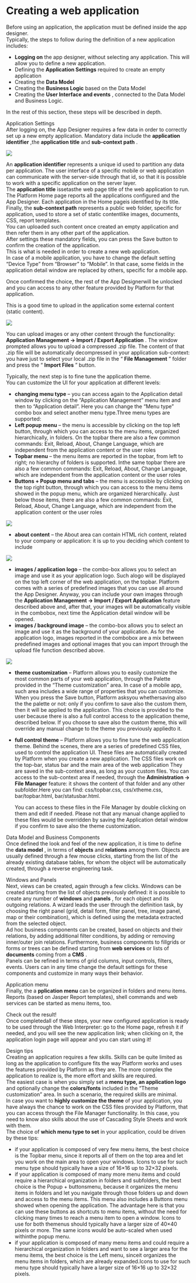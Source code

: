 # Creating a web application

Before using an application, the application must be defined inside the app designer.\
Typically, the steps to follow during the definition of a new application includes:

* **Logging on**  the app designer, without selecting any application. This will allow you to define a new application.
* Defining the  **Application Settings**  required to create an empty application
* Creating the  **Data Model**&#x20;
* Creating the **Business Logic** based on the Data Model
* Creating the **User Interface**  **and events** , connected to the Data Model and Business Logic.

In the rest of this section, these steps will be described in depth.

Application Settings\
After logging on, the App Designer requires a few data in order to correctly set up a new empty application. Mandatory data include the **application identifier** ,the **application title** and **sub-context path** .

![](http://4wsplatform.org/wp-content/uploads/2016/11/Schermata-2016-11-04-alle-15.23.27.png)

An **application identifier** represents a unique id used to partition any data per application. The user interface of a specific mobile or web application can communicate with the server-side through that id, so that it is possible to work with a specific application on the server layer.\
The **application title** issetasthe web page title of the web application to run. The Platform Home page reports all the applications configured and the App Designer. Each application in the Home pageis identified by its title.\
Finally, the **sub-context path** represents a public web folder, specific for application, used to store a set of static contentlike images, documents, CSS, report templates.\
You can uploaded such content once created an empty application and then refer them in any other part of the application.\
After settings these mandatory fields, you can press the Save button to confirm the creation of the application.\
This is what is needed in order to create a new web application.\
In case of a mobile application, you have to change the default setting “Device Type” from “Browser” to “Mobile”. In that case, some fields in the application detail window are replaced by others, specific for a mobile app.

Once confirmed the choice, the rest of the App Designerwill be unlocked and you can access to any other feature provided by Platform for that application.

This is a good time to upload in the application some external content (static content).

![](http://4wsplatform.org/wp-content/uploads/2016/11/Schermata-2016-11-04-alle-15.16.11.png)

You can upload images or any other content through the functionality: **Application Management -> Import / Export Application** . The window prompted allows you to upload a compressed .zip file. The content of that .zip file will be automatically decompressed in your application sub-context: you have just to select your local .zip file in the “ **File Management** ” folder and press the “ **Import Files** ” button.

Typically, the next step is to fine tune the application theme.\
You can customize the UI for your application at different levels:

* **changing menu type** – you can access again to the Application detail window by clicking on the “Application Management” menu item and then to “Application detail”. Here you can change the “Menu type” combo box and select another menu type.Three menu types are supported:
* **Left popup menu** – the menu is accessible by clicking on the top left button, through which you can access to the menu items, organized hierarchically, in folders. On the topbar there are also a few common commands: Exit, Reload, About, Change Language, which are independent from the application content or the user roles
* **Topbar menu** – the menu items are reported in the topbar, from left to right; no hierarchy of folders is supported. Inthe same topbar there are also a few common commands: Exit, Reload, About, Change Language, which are independent from the application content or the user roles
* **Buttons + Popup menu and tabs**  – the menu is accessible by clicking on the top right button, through which you can access to the menu items showed in the popup menu, which are organized hierarchically. Just below those items, there are also a few common commands: Exit, Reload, About, Change Language, which are independent from the application content or the user roles

![](http://4wsplatform.org/wp-content/uploads/2016/11/Schermata-2016-11-04-alle-15.15.34.png)

* **about content**  – the About area can contain HTML rich content, related to your company or application: it is up to you deciding which content to include

![](http://4wsplatform.org/wp-content/uploads/2016/11/Schermata-2016-11-04-alle-15.15.46.png)

* **images / application logo**  – the combo-box allows you to select an image and use it as your application logo. Such alogo will be displayed on the top left corner of the web application, on the topbar. Platform comes with a series of predefined images that you can use all around the App Designer. Anyway, you can include your own images through the **Application Management -> Import / Export Application** feature described above and, after that, your images will be automatically visible in the combobox, next time the Application detail window will be opened.
* **images / background image**  – the combo-box allows you to select an image and use it as the background of your application. As for the application logo, images reported in the combobox are a mix between predefined images and optional images that you can import through the upload file function described above.

![](http://4wsplatform.org/wp-content/uploads/2016/11/Schermata-2016-11-04-alle-15.15.58.png)

* **theme customization**  – Platform allows you to easily customize the most common parts of your web application, through the Palette provided in the “Theme customization” area. In case of a mobile app, such area includes a wide range of properties that you can customize. When you press the Save button, Platform asksyou whethersaving also the the palette or not: only if you confirm to save also the custom them, then it will be applied to the application. This choice is provided to the user because there is also a full control access to the application theme, described below. If you choose to save also the custom theme, this will override any manual change to the theme you previously appliedto it.
*   **full control theme**  – Platform allows you to fine tune the web application theme. Behind the scenes, there are a series of predefined CSS files, used to control the application UI. These files are automatically created by Platform when you create a new application. The CSS files work on the top-bar, status bar and the main area of the web application They are saved in the sub-context area, as long as your custom files. You can access to the sub-context area if needed, through the  **Administration -> File Manager**  feature: it shows the content of that folder and any other subfolder.Here you can find: css/topbar.css, css/xtheme.css, bar/topbar.html, bar/statusbar.html.

    You can access to these files in the File Manager by double clicking on them and edit if needed. Please not that any manual change applied to these files would be overridden by saving the Application detail window if you confirm to save also the theme customization.

Data Model and Business Components\
Once defined the look and feel of the new application, it is time to define the **data model** , in terms of **objects** and **relations** among them. Objects are usually defined through a few mouse clicks, starting from the list of the already existing database tables, for whom the object will be automatically created, through a reverse engineering task.

Windows and Panels\
Next, views can be created, again through a few clicks. Windows can be created starting from the list of objects previously defined: it is possible to create any number of **windows** and **panels** , for each object and its outgoing relations. A wizard leads the user through the definition task, by choosing the right panel (grid, detail form, filter panel, tree, image panel, map or their combination), which is defined using the metadata extracted from the selected object.\
Ad hoc business components can be created, based on objects and their relations, by adding additional filter conditions, by adding or removing inner/outer join relations. Furthermore, business components to fillgrids or forms or trees can be defined starting from **web services** or lists of **documents** coming from a **CMS** .\
Panels can be refined in terms of grid columns, input controls, filters, events. Users can in any time change the default settings for these components and customize in many ways their behavior.

Application menu\
Finally, the a **pplication menu** can be organized in folders and menu items. Reports (based on Jasper Report templates), shell commands and web services can be started as menu items, too.

Check out the result!\
Once completedall of these steps, your new configured application is ready to be used through the Web Interpreter: go to the Home page, refresh it if needed, and you will see the new application link; when clicking on it, the application login page will appear and you can start using it!

Design tips\
Creating an application requires a few skills. Skills can be quite limited as long as the application to configure fits the way Platform works and uses the features provided by Platform as they are. The more complex the application to realize is, the more effort and skills are required.\
The easiest case is when you simply set a **menu type, an application logo** and optionally change the **colors/fonts** included in the “Theme customization” area. In such a scenario, the required skills are minimal.\
In case you want to **highly customize the theme** of your application, you have always the chance to work on the CSS files provided by Platform, that you can access through the File Manager functionality. In this case, you need to know also skills about the use of Cascading Style Sheets and work with them.\
The choice of **which menu type to set** in your application, could be driven by these tips:

* if your application is composed of very few menu items, the best choice is the Topbar menu, since it reports all of them on the top area and let you work on the main area to open your windows. Icons to use for such menu type should typically have a size of 16×16 up to 32×32 pixels.
* if your application is composed of many more menu items and could require a hierarchical organization in folders and subfolders, the best choice is the Popup + buttonsmenu, because it organizes the menu items in folders and let you navigate through those folders up and down and access to the menu items. This menu also includes a Buttons menu showed when opening the application. The advantage here is that you can use these buttons as shortcuts to menu items, without the need for clicking many times to reach a menu item to open a window. Icons to use for both themenus should typically have a larger size of 40×40 pixels or more. The same icons would be auto-scaled when used withinthe popup menu.
* if your application is composed of many menu items and could require a hierarchical organization in folders and want to see a larger area for the menu items, the best choice is the Left menu, sinceit organizes the menu items in folders, which are already expanded.Icons to use for such menu type should typically have a larger size of 16×16 up to 32×32 pixels.

